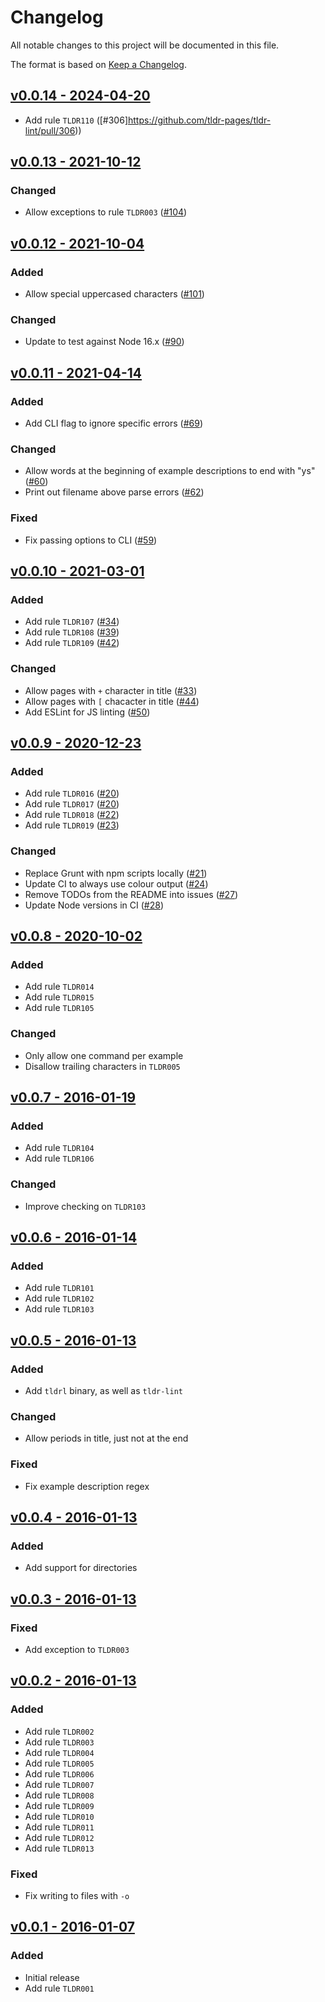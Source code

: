 # Changelog

All notable changes to this project will be documented in this file.

The format is based on [Keep a Changelog](https://keepachangelog.com).

## [v0.0.14 - 2024-04-20](https://github.com/tldr-pages/tldr-lint/compare/v0.0.13...v0.0.14)

- Add rule `TLDR110` ([#306]https://github.com/tldr-pages/tldr-lint/pull/306))

## [v0.0.13 - 2021-10-12](https://github.com/tldr-pages/tldr-lint/compare/v0.0.12...v0.0.13)

### Changed

- Allow exceptions to rule `TLDR003` ([#104](https://github.com/tldr-pages/tldr-lint/pull/104))

## [v0.0.12 - 2021-10-04](https://github.com/tldr-pages/tldr-lint/compare/v0.0.11...v0.0.12)

### Added

- Allow special uppercased characters ([#101](https://github.com/tldr-pages/tldr-lint/pull/101))

### Changed

- Update to test against Node 16.x ([#90](https://github.com/tldr-pages/tldr-lint/pull/90))

## [v0.0.11 - 2021-04-14](https://github.com/tldr-pages/tldr-lint/compare/v0.0.10...v0.0.11)

### Added

- Add CLI flag to ignore specific errors ([#69](https://github.com/tldr-pages/tldr-lint/pull/69))

### Changed

- Allow words at the beginning of example descriptions to end with "ys" ([#60](https://github.com/tldr-pages/tldr-lint/pull/60))
- Print out filename above parse errors ([#62](https://github.com/tldr-pages/tldr-lint/pull/62))

### Fixed

- Fix passing options to CLI ([#59](https://github.com/tldr-pages/tldr-lint/pull/59))

## [v0.0.10 - 2021-03-01](https://github.com/tldr-pages/tldr-lint/compare/v0.0.9...v0.0.10)

### Added

- Add rule `TLDR107` ([#34](https://github.com/tldr-pages/tldr-lint/pull/34))
- Add rule `TLDR108` ([#39](https://github.com/tldr-pages/tldr-lint/pull/39))
- Add rule `TLDR109` ([#42](https://github.com/tldr-pages/tldr-lint/pull/42))

### Changed

- Allow pages with `+` character in title ([#33](https://github.com/tldr-pages/tldr-lint/pull/33))
- Allow pages with `[` chacacter in title ([#44](https://github.com/tldr-pages/tldr-lint/pull/44))
- Add ESLint for JS linting ([#50](https://github.com/tldr-pages/tldr-lint/pull/50))

## [v0.0.9 - 2020-12-23](https://github.com/tldr-pages/tldr-lint/compare/v0.0.8...v0.0.9)

### Added

- Add rule `TLDR016` ([#20](https://github.com/tldr-pages/tldr-lint/pull/20))
- Add rule `TLDR017` ([#20](https://github.com/tldr-pages/tldr-lint/pull/20))
- Add rule `TLDR018` ([#22](https://github.com/tldr-pages/tldr-lint/pull/22))
- Add rule `TLDR019` ([#23](https://github.com/tldr-pages/tldr-lint/pull/23))

### Changed

- Replace Grunt with npm scripts locally ([#21](https://github.com/tldr-pages/tldr-lint/pull/21))
- Update CI to always use colour output ([#24](https://github.com/tldr-pages/tldr-lint/pull/24))
- Remove TODOs from the README into issues ([#27](https://github.com/tldr-pages/tldr-lint/pull/27))
- Update Node versions in CI ([#28](https://github.com/tldr-pages/tldr-lint/pull/28))

## [v0.0.8 - 2020-10-02](https://github.com/tldr-pages/tldr-lint/compare/v0.0.7...v0.0.8)

### Added

- Add rule `TLDR014`
- Add rule `TLDR015`
- Add rule `TLDR105`

### Changed

- Only allow one command per example
- Disallow trailing characters in `TLDR005`

## [v0.0.7 - 2016-01-19](https://github.com/tldr-pages/tldr-lint/compare/v0.0.6...v0.0.7)

### Added

- Add rule `TLDR104`
- Add rule `TLDR106`

### Changed

- Improve checking on `TLDR103`

## [v0.0.6 - 2016-01-14](https://github.com/tldr-pages/tldr-lint/compare/v0.0.5...v0.0.6)

### Added

- Add rule `TLDR101`
- Add rule `TLDR102`
- Add rule `TLDR103`

## [v0.0.5 - 2016-01-13](https://github.com/tldr-pages/tldr-lint/compare/v0.0.4...v0.0.5)

### Added

- Add `tldrl` binary, as well as `tldr-lint`

### Changed

- Allow periods in title, just not at the end

### Fixed

- Fix example description regex

## [v0.0.4 - 2016-01-13](https://github.com/tldr-pages/tldr-lint/compare/v0.0.3...v0.0.4)

### Added

- Add support for directories

## [v0.0.3 - 2016-01-13](https://github.com/tldr-pages/tldr-lint/compare/v0.0.2...v0.0.3)

### Fixed

- Add exception to `TLDR003`

## [v0.0.2 - 2016-01-13](https://github.com/tldr-pages/tldr-lint/compare/v0.0.1...v0.0.2)

### Added

- Add rule `TLDR002`
- Add rule `TLDR003`
- Add rule `TLDR004`
- Add rule `TLDR005`
- Add rule `TLDR006`
- Add rule `TLDR007`
- Add rule `TLDR008`
- Add rule `TLDR009`
- Add rule `TLDR010`
- Add rule `TLDR011`
- Add rule `TLDR012`
- Add rule `TLDR013`

### Fixed

- Fix writing to files with `-o`

## [v0.0.1 - 2016-01-07](https://github.com/tldr-pages/tldr-lint/commit/4570c2fe189e5fcc0ebd42b4cd4f63ac171ae07e)

### Added

- Initial release
- Add rule `TLDR001`
